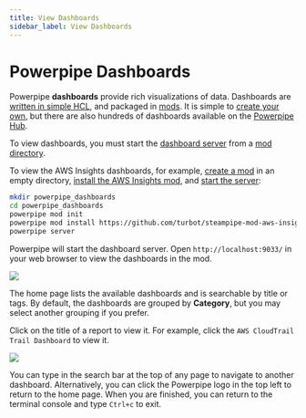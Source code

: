 ```yaml
---
title: View Dashboards
sidebar_label: View Dashboards
---
```


# Powerpipe Dashboards

Powerpipe **dashboards** provide rich visualizations of data.  Dashboards are [written in simple HCL](/docs/powerpipe-hcl/dashboard), and packaged in [mods](/docs/build/).  It is simple to [create your own](/docs/build/writing-dashboards), but there are also hundreds of dashboards available on the [Powerpipe Hub](https://hub.powerpipe.io).  

To view dashboards, you must start the [dashboard server](/docs/run/server) from a [mod directory](/docs/run#mod-location). 

To view the AWS Insights dashboards, for example, [create a mod](/docs/build/create-mod) in an empty directory, [install the AWS Insights mod](/docs/build/mod-dependencies), and [start the server](/docs/run/server):

```bash
mkdir powerpipe_dashboards
cd powerpipe_dashboards
powerpipe mod init
powerpipe mod install https://github.com/turbot/steampipe-mod-aws-insights.git
powerpipe server
```

Powerpipe will start the dashboard server.  Open `http://localhost:9033/` in your web browser to view the dashboards in the mod. 

![](/images/docs/dashboard_home.png)

The home page lists the available dashboards and is searchable by title or tags.  By default, the dashboards are grouped by **Category**, but you may select another grouping if you prefer.

Click on the title of a report to view it.  For example, click the `AWS CloudTrail Trail Dashboard` to view it.

![](/images/docs/cloudtrail_dash_ex.png)


You can type in the search bar at the top of any page to navigate to another dashboard.  Alternatively, you can click the Powerpipe logo in the top left to return to the home page.  When you are finished, you can return to the terminal console and type `Ctrl+c` to exit.

